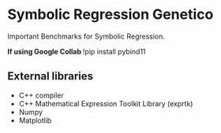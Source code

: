 <h1> Symbolic Regression Genetico </h1>

<p> Important Benchmarks for Symbolic Regression. </p>

<p> <strong> If using Google Collab  </strong> !pip install pybind11 </p>  

<h2> External libraries </h2>

<ul>
	<li> C++ compiler </li>
	<li> C++  Mathematical  Expression  Toolkit  Library (exprtk)</li>
	<li> Numpy </li>
	<li> Matplotlib </li>
</ul>

